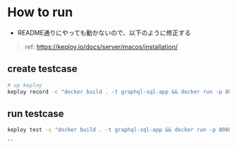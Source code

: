 # How to run

- README通りにやっても動かないので、以下のように修正する

> ref: <https://keploy.io/docs/server/macos/installation/>

## create testcase

```bash
# up keploy
keploy record -c "docker build . -t graphql-sql-app && docker run -p 8080:8080 --name graphql-sql-app-1 --network keploy-network  graphql-sql-app" --containerName "graphql-sql-app-1" --delay 10

```

## run testcase

```bash
keploy test -c "docker build . -t graphql-sql-app && docker run -p 8080:8080 --name graphql-sql-app-1 --network keploy-network  graphql-sql-app" --containerName "graphql-sql-app-1" --delay 10

``
